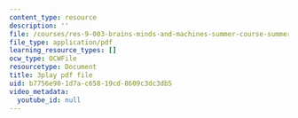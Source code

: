 ```yaml
---
content_type: resource
description: ''
file: /courses/res-9-003-brains-minds-and-machines-summer-course-summer-2015/b7756e901d7ac65819cd8609c3dc3db5_8PcPpVQK7N8.pdf
file_type: application/pdf
learning_resource_types: []
ocw_type: OCWFile
resourcetype: Document
title: 3play pdf file
uid: b7756e90-1d7a-c658-19cd-8609c3dc3db5
video_metadata:
  youtube_id: null
---
```

